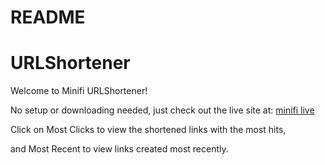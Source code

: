 # README

# URLShortener
  Welcome to Minifi URLShortener!

  No setup or downloading needed, just check out the live site at: [minifi live](https://minifi.herokuapp.com/)

  Click on Most Clicks to view the shortened links with the most hits,

  and Most Recent to view links created most recently.
